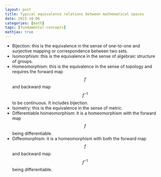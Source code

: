 ```yaml
---
layout: post
title: Typical equivalence relations between mathematical spaces
date: 2022-10-06
categories: [math]
tags: [fundamental-concepts]
mathjax: true
---
```


-   Bijection: this is the equivalence in the sense of one-to-one and surjective mapping or correspondence between two sets.
-   Isomorphism: this is the equivalence in the sense of algebraic structure of groups.
-   Homeomorphism: this is the equivalence in the sense of topology and requires the forward map $$f$$ and backward map $$f^{-1}$$ to be continuous. It includes bijection.
-   Isometry: this is the equivalence in the sense of metric.
-   Differentiable homeomorphism: it is a homeomorphism with the forward map $$f$$ being differentiable.
-   Diffeomorphism: it is a homeomorphism with both the forward map $$f$$ and backward map $$f^{-1}$$ being differentiable.

